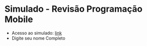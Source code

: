 # Simulado - Revisão Programação Mobile

* Acesso ao simulado: [link](https://forms.gle/vkfopQNm4ivzNuxW7)
* Digite seu nome Completo
